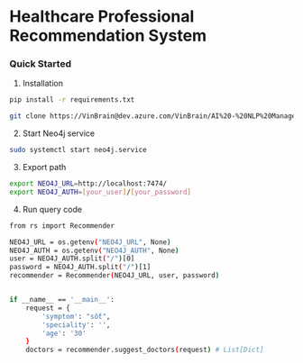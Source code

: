 # Healthcare Professional Recommendation System

### Quick Started
1. Installation
```bash
pip install -r requirements.txt

git clone https://VinBrain@dev.azure.com/VinBrain/AI%20-%20NLP%20Management/_git/recommender_system
```
2. Start Neo4j service
```bash
sudo systemctl start neo4j.service
```

3. Export path
```bash
export NEO4J_URL=http://localhost:7474/
export NEO4J_AUTH=[your_user]/[your_password]
```

4. Run query code
```bash
from rs import Recommender

NEO4J_URL = os.getenv("NEO4J_URL", None)
NEO4J_AUTH = os.getenv("NEO4J_AUTH", None)
user = NEO4J_AUTH.split("/")[0]
password = NEO4J_AUTH.split("/")[1]
recommender = Recommender(NEO4J_URL, user, password)


if __name__ == '__main__':
    request = {
        'symptom': "sốt",
        'speciality': '',
        'age': '30'
    }
    doctors = recommender.suggest_doctors(request) # List[Dict]
```
